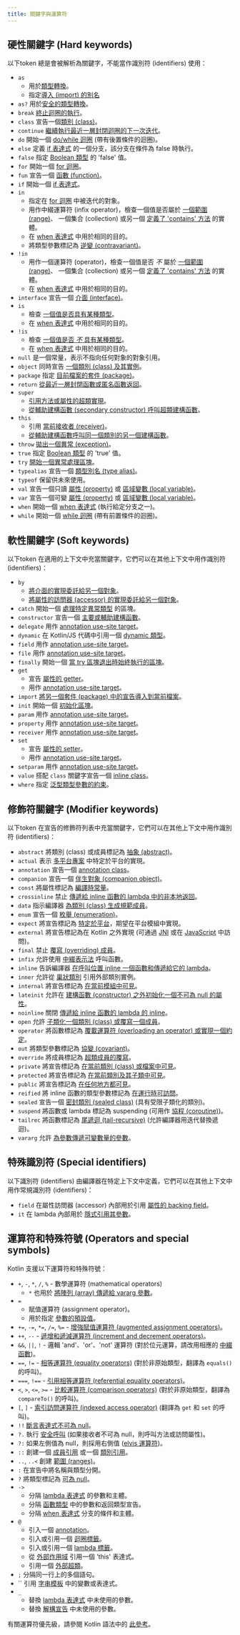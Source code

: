 ```yaml
---
title: 關鍵字與運算符
---
```

## 硬性關鍵字 (Hard keywords)

以下token 總是會被解析為關鍵字，不能當作識別符 (identifiers) 使用：

 * `as`
     - 用於[類型轉換](typecasts#unsafe-cast-operator)。
     - 指定[導入 (import) 的別名](packages#imports)
 * `as?` 用於[安全的類型轉換](typecasts#safe-nullable-cast-operator)。
 * `break` [終止迴圈的執行](returns)。
 * `class` 宣告一個[類別 (class)](classes)。
 * `continue` [繼續執行最近一層封閉迴圈的下一次迭代](returns)。
 * `do` 開始一個 [do/while 迴圈](control-flow#while-loops) (帶有後置條件的迴圈)。
 * `else` 定義 [if 表達式](control-flow#if-expression) 的一個分支，該分支在條件為 false 時執行。
 * `false` 指定 [Boolean 類型](booleans) 的 'false' 值。
 * `for` 開始一個 [for 迴圈](control-flow#for-loops)。
 * `fun` 宣告一個 [函數 (function)](functions)。
 * `if` 開始一個 [if 表達式](control-flow#if-expression)。
 * `in`
     - 指定在 [for 迴圈](control-flow#for-loops) 中被迭代的對象。
     - 用作中綴運算符 (infix operator)，檢查一個值是否屬於 [一個範圍 (range)](ranges)、
       一個集合 (collection) 或另一個 [定義了 'contains' 方法](operator-overloading#in-operator) 的實體。
     - 在 [when 表達式](control-flow#when-expressions-and-statements) 中用於相同的目的。
     - 將類型參數標記為 [逆變 (contravariant)](generics#declaration-site-variance)。
 * `!in`
     - 用作一個運算符 (operator)，檢查一個值是否 *不* 屬於 [一個範圍 (range)](ranges)、
       一個集合 (collection) 或另一個 [定義了 'contains' 方法](operator-overloading#in-operator) 的實體。
     - 在 [when 表達式](control-flow#when-expressions-and-statements) 中用於相同的目的。
 * `interface` 宣告一個 [介面 (interface)](interfaces)。
 * `is`
     - 檢查 [一個值是否具有某種類型](typecasts#is-and-is-operators)。
     - 在 [when 表達式](control-flow#when-expressions-and-statements) 中用於相同的目的。
 * `!is`
     - 檢查 [一個值是否 *不* 具有某種類型](typecasts#is-and-is-operators)。
     - 在 [when 表達式](control-flow#when-expressions-and-statements) 中用於相同的目的。
 * `null` 是一個常量，表示不指向任何對象的對象引用。
 * `object` 同時宣告 [一個類別 (class) 及其實例](object-declarations)。
 * `package` 指定 [目前檔案的套件 (package)](packages)。
 * `return` [從最近一層封閉函數或匿名函數返回](returns)。
 * `super`
     - [引用方法或屬性的超類實現](inheritance#calling-the-superclass-implementation)。
     - [從輔助建構函數 (secondary constructor) 呼叫超類建構函數](classes#inheritance)。
 * `this`
     - 引用 [當前接收者 (receiver)](this-expressions)。
     - [從輔助建構函數呼叫同一個類別的另一個建構函數](classes#constructors)。
 * `throw` [拋出一個異常 (exception)](exceptions)。
 * `true` 指定 [Boolean 類型](booleans) 的 'true' 值。
 * `try` [開始一個異常處理區塊](exceptions)。
 * `typealias` 宣告一個 [類型別名 (type alias)](type-aliases)。
 * `typeof` 保留供未來使用。
 * `val` 宣告一個只讀 [屬性 (property)](properties) 或 [區域變數 (local variable)](basic-syntax#variables)。
 * `var` 宣告一個可變 [屬性 (property)](properties) 或 [區域變數 (local variable)](basic-syntax#variables)。
 * `when` 開始一個 [when 表達式](control-flow#when-expressions-and-statements) (執行給定分支之一)。
 * `while` 開始一個 [while 迴圈](control-flow#while-loops) (帶有前置條件的迴圈)。

## 軟性關鍵字 (Soft keywords)

以下token 在適用的上下文中充當關鍵字，它們可以在其他上下文中用作識別符 (identifiers)：

 * `by`
     - [將介面的實現委託給另一個對象](delegation)。
     - [將屬性的訪問器 (accessor) 的實現委託給另一個對象](delegated-properties)。
 * `catch` 開始一個 [處理特定異常類型](exceptions) 的區塊。
 * `constructor` 宣告一個 [主要或輔助建構函數](classes#constructors)。
 * `delegate` 用作 [annotation use-site target](annotations#annotation-use-site-targets)。
 * `dynamic` 在 Kotlin/JS 代碼中引用一個 [dynamic 類型](dynamic-type)。
 * `field` 用作 [annotation use-site target](annotations#annotation-use-site-targets)。
 * `file` 用作 [annotation use-site target](annotations#annotation-use-site-targets)。
 * `finally` 開始一個 [當 try 區塊退出時始終執行的區塊](exceptions)。
 * `get`
     - 宣告 [屬性的 getter](properties#getters-and-setters)。
     - 用作 [annotation use-site target](annotations#annotation-use-site-targets)。
 * `import` [將另一個套件 (package) 中的宣告導入到當前檔案](packages)。
 * `init` 開始一個 [初始化區塊](classes#constructors)。
 * `param` 用作 [annotation use-site target](annotations#annotation-use-site-targets)。
 * `property` 用作 [annotation use-site target](annotations#annotation-use-site-targets)。
 * `receiver` 用作 [annotation use-site target](annotations#annotation-use-site-targets)。
 * `set`
     - 宣告 [屬性的 setter](properties#getters-and-setters)。
     - 用作 [annotation use-site target](annotations#annotation-use-site-targets)。
* `setparam` 用作 [annotation use-site target](annotations#annotation-use-site-targets)。
* `value` 搭配 `class` 關鍵字宣告一個 [inline class](inline-classes)。
* `where` 指定 [泛型類型參數的約束](generics#upper-bounds)。

## 修飾符關鍵字 (Modifier keywords)

以下token 在宣告的修飾符列表中充當關鍵字，它們可以在其他上下文中用作識別符 (identifiers)：

 * `abstract` 將類別 (class) 或成員標記為 [抽象 (abstract)](classes#abstract-classes)。
 * `actual` 表示 [多平台專案](multiplatform-expect-actual) 中特定於平台的實現。
 * `annotation` 宣告一個 [annotation class](annotations)。
 * `companion` 宣告一個 [伴生對象 (companion object)](object-declarations#companion-objects)。
 * `const` 將屬性標記為 [編譯時常量](properties#compile-time-constants)。
 * `crossinline` 禁止 [傳遞給 inline 函數的 lambda 中的非本地返回](inline-functions#returns)。
 * `data` 指示編譯器 [為類別 (class) 生成規範成員](data-classes)。
 * `enum` 宣告一個 [枚舉 (enumeration)](enum-classes)。
 * `expect` 將宣告標記為 [特定於平台](multiplatform-expect-actual)，期望在平台模組中實現。
 * `external` 將宣告標記為在 Kotlin 之外實現 (可通過 [JNI](java-interop#using-jni-with-kotlin) 或在 [JavaScript](js-interop#external-modifier) 中訪問)。
 * `final` 禁止 [覆寫 (overriding) 成員](inheritance#overriding-methods)。
 * `infix` 允許使用 [中綴表示法](functions#infix-notation) 呼叫函數。
 * `inline` 告訴編譯器 [在呼叫位置 inline 一個函數和傳遞給它的 lambda](inline-functions)。
 * `inner` 允許從 [巢狀類別](nested-classes) 引用外部類別實例。
 * `internal` 將宣告標記為 [在當前模組中可見](visibility-modifiers)。
 * `lateinit` 允許在 [建構函數 (constructor) 之外初始化一個不可為 null 的屬性](properties#late-initialized-properties-and-variables)。
 * `noinline` 關閉 [傳遞給 inline 函數的 lambda 的 inline](inline-functions#noinline)。
 * `open` 允許 [子類化一個類別 (class) 或覆寫一個成員](classes#inheritance)。
 * `operator` 將函數標記為 [覆載運算符 (overloading an operator) 或實現一個約定](operator-overloading)。
 * `out` 將類型參數標記為 [協變 (covariant)](generics#declaration-site-variance)。
 * `override` 將成員標記為 [超類成員的覆寫](inheritance#overriding-methods)。
 * `private` 將宣告標記為 [在當前類別 (class) 或檔案中可見](visibility-modifiers)。
 * `protected` 將宣告標記為 [在當前類別及其子類中可見](visibility-modifiers)。
 * `public` 將宣告標記為 [在任何地方都可見](visibility-modifiers)。
 * `reified` 將 inline 函數的類型參數標記為 [在運行時可訪問](inline-functions#reified-type-parameters)。
 * `sealed` 宣告一個 [密封類別 (sealed class)](sealed-classes) (具有受限子類化的類別)。
 * `suspend` 將函數或 lambda 標記為 suspending (可用作 [協程 (coroutine)](coroutines-overview))。
 * `tailrec` 將函數標記為 [尾遞迴 (tail-recursive)](functions#tail-recursive-functions) (允許編譯器用迭代替換遞迴)。
 * `vararg` 允許 [為參數傳遞可變數量的參數](functions#variable-number-of-arguments-varargs)。

## 特殊識別符 (Special identifiers)

以下識別符 (identifiers) 由編譯器在特定上下文中定義，它們可以在其他上下文中用作常規識別符 (identifiers)：

 * `field` 在屬性訪問器 (accessor) 內部用於引用 [屬性的 backing field](properties#backing-fields)。
 * `it` 在 lambda 內部用於 [隱式引用其參數](lambdas#it-implicit-name-of-a-single-parameter)。

## 運算符和特殊符號 (Operators and special symbols)

Kotlin 支援以下運算符和特殊符號：

 * `+`, `-`, `*`, `/`, `%` - 數學運算符 (mathematical operators)
     - `*` 也用於 [將陣列 (array) 傳遞給 vararg 參數](functions#variable-number-of-arguments-varargs)。
 * `=`
     - 賦值運算符 (assignment operator)。
     - 用於指定 [參數的預設值](functions#default-arguments)。
 * `+=`, `-=`, `*=`, `/=`, `%=` - [增強賦值運算符 (augmented assignment operators)](operator-overloading#augmented-assignments)。
 * `++`, `--` - [遞增和遞減運算符 (increment and decrement operators)](operator-overloading#increments-and-decrements)。
 * `&&`, `||`, `!` - 邏輯 'and'、'or'、'not' 運算符 (對於位元運算，請改用相應的 [中綴函數](numbers#operations-on-numbers))。
 * `==`, `!=` - [相等運算符 (equality operators)](operator-overloading#equality-and-inequality-operators) (對於非原始類型，翻譯為 `equals()` 的呼叫)。
 * `===`, `!==` - [引用相等運算符 (referential equality operators)](equality#referential-equality)。
 * `<`, `>`, `<=`, `>=` - [比較運算符 (comparison operators)](operator-overloading#comparison-operators) (對於非原始類型，翻譯為 `compareTo()` 的呼叫)。
 * `[`, `]` - [索引訪問運算符 (indexed access operator)](operator-overloading#indexed-access-operator) (翻譯為 `get` 和 `set` 的呼叫)。
 * `!!` [斷言表達式不可為 null](null-safety#not-null-assertion-operator)。
 * `?.` 執行 [安全呼叫](null-safety#safe-call-operator) (如果接收者不可為 null，則呼叫方法或訪問屬性)。
 * `?:` 如果左側值為 null，則採用右側值 ([elvis 運算符](null-safety#elvis-operator))。
 * `::` 創建一個 [成員引用](reflection#function-references) 或一個 [類別引用](reflection#class-references)。
 * `..`, `..<` 創建 [範圍 (ranges)](ranges)。
 * `:` 在宣告中將名稱與類型分開。
 * `?` 將類型標記為 [可為 null](null-safety#nullable-types-and-non-nullable-types)。
 * `->`
     - 分隔 [lambda 表達式](lambdas#lambda-expression-syntax) 的參數和主體。
     - 分隔 [函數類型](lambdas#function-types) 中的參數和返回類型宣告。
     - 分隔 [when 表達式](control-flow#when-expressions-and-statements) 分支的條件和主體。
 * `@`
     - 引入一個 [annotation](annotations#usage)。
     - 引入或引用一個 [迴圈標籤](returns#break-and-continue-labels)。
     - 引入或引用一個 [lambda 標籤](returns#return-to-labels)。
     - 從 [外部作用域](this-expressions#qualified-this) 引用一個 'this' 表達式。
     - 引用一個 [外部超類](inheritance#calling-the-superclass-implementation)。
 * `;` 分隔同一行上的多個語句。
 * `` 引用 [字串模板](strings#string-templates) 中的變數或表達式。
 * `_`
     - 替換 [lambda 表達式](lambdas#underscore-for-unused-variables) 中未使用的參數。
     - 替換 [解構宣告](destructuring-declarations#underscore-for-unused-variables) 中未使用的參數。

有關運算符優先級，請參閱 Kotlin 語法中的 [此參考](https://kotlinlang.org/docs/reference/grammar.html#expressions)。